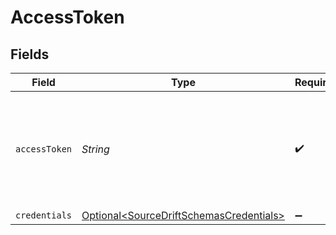 # AccessToken


## Fields

| Field                                                                                                                                                | Type                                                                                                                                                 | Required                                                                                                                                             | Description                                                                                                                                          |
| ---------------------------------------------------------------------------------------------------------------------------------------------------- | ---------------------------------------------------------------------------------------------------------------------------------------------------- | ---------------------------------------------------------------------------------------------------------------------------------------------------- | ---------------------------------------------------------------------------------------------------------------------------------------------------- |
| `accessToken`                                                                                                                                        | *String*                                                                                                                                             | :heavy_check_mark:                                                                                                                                   | Drift Access Token. See the <a href="https://docs.airbyte.com/integrations/sources/drift">docs</a> for more information on how to generate this key. |
| `credentials`                                                                                                                                        | [Optional\<SourceDriftSchemasCredentials>](../../models/shared/SourceDriftSchemasCredentials.md)                                                     | :heavy_minus_sign:                                                                                                                                   | N/A                                                                                                                                                  |